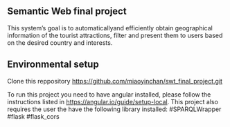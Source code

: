 ## Semantic Web final project
 This system’s goal is to automaticallyand efficiently obtain geographical information of the tourist attractions, filter and present them to users based on the desired country and interests.
 
 ## Environmental setup
 Clone this reppository https://github.com/miaoyinchan/swt_final_project.git
 
 To run this project you need to have angular installed, please follow the instructions listed in https://angular.io/guide/setup-local. 
 This project also requires the user the have the following library installed:
     #SPARQLWrapper
     #flask
     #flask_cors

